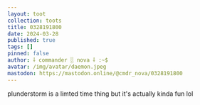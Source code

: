 ```yaml
---
layout: toot
collection: toots
title: 0328191800
date: 2024-03-28
published: true
tags: []
pinned: false
author: ⸸ commander ░ nova ⸸ :~$
avatar: /img/avatar/daemon.jpeg
mastodon: https://mastodon.online/@cmdr_nova/0328191800
---
```


plunderstorm is a limted time thing but it's actually kinda fun lol
